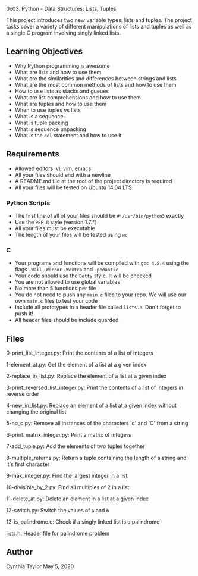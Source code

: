 0x03. Python - Data Structures: Lists, Tuples

This project introduces two new variable types: lists and tuples. The project tasks cover a variety of different manipulations of lists and tuples as well as a single C program involving singly linked lists.

## Learning Objectives
* Why Python programming is awesome
* What are lists and how to use them
* What are the similarities and differences between strings and lists
* What are the most common methods of lists and how to use them
* How to use lists as stacks and gueues
* What are list comprehensions and how to use them
* What are tuples and how to use them
* When to use tuples vs lists
* What is a sequence
* What is tuple packing
* What is sequence unpacking
* What is the `del` statement and how to use it


## Requirements
* Allowed editors: vi, vim, emacs
* All your files should end with a newline
* A README.md file at the root of the project directory is required
* All your files will be tested on Ubuntu 14.04 LTS

### Python Scripts
* The first line of all of your files should be `#!/usr/bin/python3` exactly
* Use the `PEP 8` style (version 1.7.*)
* All your files must be executable
* The length of your files will be tested using `wc`

### C
* Your programs and functions will be compiled with `gcc 4.8.4` using the flags `-Wall` `-Werror` `-Wextra` and `-pedantic`
* Your code should use the `Betty` style. It will be checked
* You are not allowed to use global variables
* No more than 5 functions per file
* You do not need to push any `main.c` files to your repo. We will use our own `main.c` files to test your code
* Include all prototypes in a header file called `lists.h`. Don't forget to push it!
* All header files should be include guarded


## Files
0-print_list_integer.py:
	Print the contents of a list of integers

1-element_at.py:
	Get the element of a list at a given index

2-replace_in_list.py:
	Replace the element of a list at a given index

3-print_reversed_list_integer.py:
	Print the contents of a list of integers in reverse order

4-new_in_list.py:
	Replace an element of a list at a given index without changing the original list

5-no_c.py:
	Remove all instances of the characters 'c' and 'C' from a string

6-print_matrix_integer.py:
	Print a matrix of integers

7-add_tuple.py:
	Add the elements of two tuples together

8-multiple_returns.py:
	Return a tuple containing the length of a string and it's first character

9-max_integer.py:
	Find the largest integer in a list

10-divisible_by_2.py:
	Find all multiples of 2 in a list

11-delete_at.py:
	Delete an element in a list at a given index

12-switch.py:
	Switch the values of `a` and `b`

13-is_palindrome.c:
	Check if a singly linked list is a palindrome

lists.h:
	Header file for palindrome problem

## Author
Cynthia Taylor
May 5, 2020